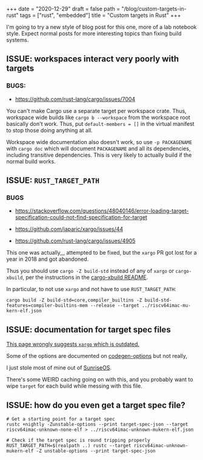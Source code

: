 +++
date = "2020-12-29"
draft = false
path = "/blog/custom-targets-in-rust"
tags = ["rust", "embedded"]
title = "Custom targets in Rust"
+++

I'm going to try a new style of blog post for this one, more of a lab notebook
style. Expect normal posts for more interesting topics than fixing build
systems.

## ISSUE: workspaces interact very poorly with targets

### BUGS:

* https://github.com/rust-lang/cargo/issues/7004

You can't make Cargo use a separate target per workspace crate. Thus, workspace
wide builds like `cargo b --workspace` from the workspace root basically don't
work. Thus, put `default-members = []` in the virtual manifest to stop those
doing anything at all.

Workspace wide documentation also doesn't work, so use `-p PACKAGENAME` with
`cargo doc` which will document `PACKAGENAME` and all its dependencies,
including transitive dependencies. This is very likely to actually build if the
normal build works.

## ISSUE: `RUST_TARGET_PATH`

### BUGS

* https://stackoverflow.com/questions/48040146/error-loading-target-specification-could-not-find-specification-for-target

* https://github.com/japaric/xargo/issues/44

* https://github.com/rust-lang/cargo/issues/4905

This one was actually,,, attempted to be fixed, but the `xargo` PR got lost for
a year in 2018 and got abandoned.

Thus you should use `cargo -Z build-std` instead of any of `xargo` or
`cargo-xbuild`, per the instructions in the [cargo-xbuild
README](https://docs.rs/crate/cargo-xbuild/0.6.4).

In particular, to not use `xargo` and not have to use `RUST_TARGET_PATH`:

```text
cargo build -Z build-std=core,compiler_builtins -Z build-std-features=compiler-builtins-mem --release --target ../riscv64imac-mu-kern-elf.json
```

## ISSUE: documentation for target spec files

[This page wrongly suggests `xargo` which is outdated.](https://doc.rust-lang.org/stable/rustc/targets/custom.html)

Some of the options are documented on
[codegen-options](https://doc.rust-lang.org/stable/rustc/codegen-options/index.html)
but not really,

I just stole most of mine out of
[SunriseOS](https://github.com/sunriseos/SunriseOS/blob/master/i386-unknown-none.json).

There's some WEIRD caching going on with this, and you probably want to wipe
`target` for each build while messing with this file.

## ISSUE: how do you even get a target spec file?

```text
# Get a starting point for a target spec
rustc +nightly -Zunstable-options --print target-spec-json --target riscv64imac-unknown-none-elf > ../riscv64imac-unknown-mukern-elf.json

# Check if the target spec is round tripping properly
RUST_TARGET_PATH=$(realpath ..) rustc --target riscv64imac-unknown-mukern-elf -Z unstable-options --print target-spec-json
```

